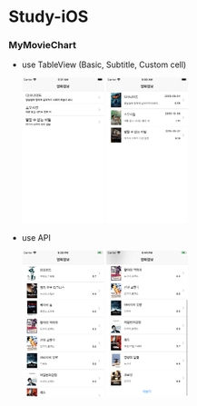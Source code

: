 # Study-iOS

### MyMovieChart 

* use TableView (Basic, Subtitle, Custom cell)

  <img src="./images/MyMovieChart_Subtitle.png" width="30%" height="30%"></img>
  <img src="./images/MyMovieChart_Custom.png" width="30%" height="30%"></img>

* use API

  <img src="./images/MyMovieChart_API1.png" width="30%" height="30%"></img>
  <img src="./images/MyMovieChart_API2.png" width="30%" height="30%"></img>
